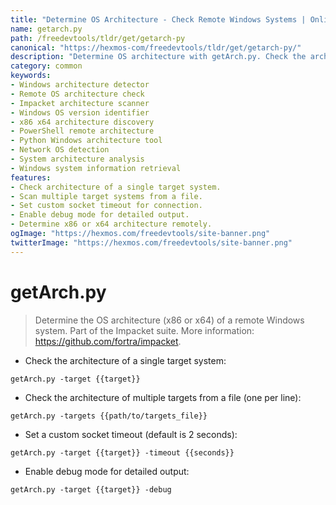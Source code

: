 ```yaml
---
title: "Determine OS Architecture - Check Remote Windows Systems | Online Free DevTools by Hexmos"
name: getarch.py
path: /freedevtools/tldr/get/getarch-py
canonical: "https://hexmos-com/freedevtools/tldr/get/getarch-py/"
description: "Determine OS architecture with getArch.py. Check the architecture of remote Windows systems using the Impacket suite. Free online tool, no registration required."
category: common
keywords:
- Windows architecture detector
- Remote OS architecture check
- Impacket architecture scanner
- Windows OS version identifier
- x86 x64 architecture discovery
- PowerShell remote architecture
- Python Windows architecture tool
- Network OS detection
- System architecture analysis
- Windows system information retrieval
features:
- Check architecture of a single target system.
- Scan multiple target systems from a file.
- Set custom socket timeout for connection.
- Enable debug mode for detailed output.
- Determine x86 or x64 architecture remotely.
ogImage: "https://hexmos.com/freedevtools/site-banner.png"
twitterImage: "https://hexmos.com/freedevtools/site-banner.png"
---
```


# getArch.py

> Determine the OS architecture (x86 or x64) of a remote Windows system.
> Part of the Impacket suite.
> More information: <https://github.com/fortra/impacket>.

- Check the architecture of a single target system:

`getArch.py -target {{target}}`

- Check the architecture of multiple targets from a file (one per line):

`getArch.py -targets {{path/to/targets_file}}`

- Set a custom socket timeout (default is 2 seconds):

`getArch.py -target {{target}} -timeout {{seconds}}`

- Enable debug mode for detailed output:

`getArch.py -target {{target}} -debug`
